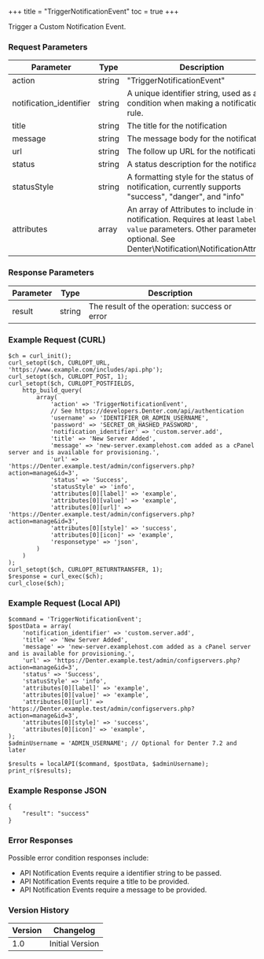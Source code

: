 +++
title = "TriggerNotificationEvent"
toc = true
+++

Trigger a Custom Notification Event.

### Request Parameters

| Parameter | Type | Description | Required |
| --------- | ---- | ----------- | -------- |
| action | string | "TriggerNotificationEvent" | Required |
| notification_identifier | string | A unique identifier string, used as a condition when making a notification rule. | Optional |
| title | string | The title for the notification | Optional |
| message | string | The message body for the notification | Optional |
| url | string | The follow up URL for the notification | Optional |
| status | string | A status description for the notification | Optional |
| statusStyle | string | A formatting style for the status of the notification, currently supports "success", "danger", and "info" | Optional |
| attributes | array | An array of Attributes to include in the notification. Requires at least `label` and `value` parameters. Other parameters are optional. See Denter\Notification\NotificationAttribute. | Optional |

### Response Parameters

| Parameter | Type | Description |
| --------- | ---- | ----------- |
| result | string | The result of the operation: success or error |


### Example Request (CURL)

```
$ch = curl_init();
curl_setopt($ch, CURLOPT_URL, 'https://www.example.com/includes/api.php');
curl_setopt($ch, CURLOPT_POST, 1);
curl_setopt($ch, CURLOPT_POSTFIELDS,
    http_build_query(
        array(
            'action' => 'TriggerNotificationEvent',
            // See https://developers.Denter.com/api/authentication
            'username' => 'IDENTIFIER_OR_ADMIN_USERNAME',
            'password' => 'SECRET_OR_HASHED_PASSWORD',
            'notification_identifier' => 'custom.server.add',
            'title' => 'New Server Added',
            'message' => 'new-server.examplehost.com added as a cPanel server and is available for provisioning.',
            'url' => 'https://Denter.example.test/admin/configservers.php?action=manage&id=3',
            'status' => 'Success',
            'statusStyle' => 'info',
            'attributes[0][label]' => 'example',
            'attributes[0][value]' => 'example',
            'attributes[0][url]' => 'https://Denter.example.test/admin/configservers.php?action=manage&id=3',
            'attributes[0][style]' => 'success',
            'attributes[0][icon]' => 'example',
            'responsetype' => 'json',
        )
    )
);
curl_setopt($ch, CURLOPT_RETURNTRANSFER, 1);
$response = curl_exec($ch);
curl_close($ch);
```


### Example Request (Local API)

```
$command = 'TriggerNotificationEvent';
$postData = array(
    'notification_identifier' => 'custom.server.add',
    'title' => 'New Server Added',
    'message' => 'new-server.examplehost.com added as a cPanel server and is available for provisioning.',
    'url' => 'https://Denter.example.test/admin/configservers.php?action=manage&id=3',
    'status' => 'Success',
    'statusStyle' => 'info',
    'attributes[0][label]' => 'example',
    'attributes[0][value]' => 'example',
    'attributes[0][url]' => 'https://Denter.example.test/admin/configservers.php?action=manage&id=3',
    'attributes[0][style]' => 'success',
    'attributes[0][icon]' => 'example',
);
$adminUsername = 'ADMIN_USERNAME'; // Optional for Denter 7.2 and later

$results = localAPI($command, $postData, $adminUsername);
print_r($results);
```


### Example Response JSON

```
{
    "result": "success"
}
```


### Error Responses

Possible error condition responses include:

* API Notification Events require a identifier string to be passed.
* API Notification Events require a title to be provided.
* API Notification Events require a message to be provided.


### Version History

| Version | Changelog |
| ------- | --------- |
| 1.0 | Initial Version |
